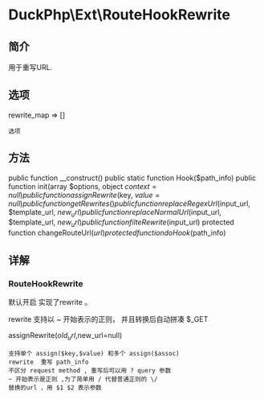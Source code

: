 # DuckPhp\Ext\RouteHookRewrite

## 简介
用于重写URL.

## 选项
rewrite_map => []

    选项
## 方法
public function __construct()
public static function Hook($path_info)
public function init(array $options, object $context = null)
public function assignRewrite($key, $value = null)
public function getRewrites()
public function replaceRegexUrl($input_url, $template_url, $new_url)
public function replaceNormalUrl($input_url, $template_url, $new_url)
public function filteRewrite($input_url)
protected function changeRouteUrl($url)
protected function doHook($path_info)

## 详解

### RouteHookRewrite
默认开启 实现了rewrite 。

rewrite 支持以 ~ 开始表示的正则， 并且转换后自动拼凑 $_GET



assignRewrite($old_url,$new_url=null)

    支持单个 assign($key,$value) 和多个 assign($assoc)
    rewrite  重写 path_info
    不区分 request method , 重写后可以用 ? query 参数
    ~ 开始表示是正则 ,为了简单用 / 代替普通正则的 \/
    替换的url ，用 $1 $2 表示参数
